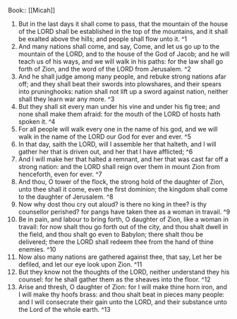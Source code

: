  Book:: [[Micah]]
 1. But in the last days it shall come to pass, that the mountain of the house of the LORD shall be established in the top of the mountains, and it shall be exalted above the hills; and people shall flow unto it. ^1
 2. And many nations shall come, and say, Come, and let us go up to the mountain of the LORD, and to the house of the God of Jacob; and he will teach us of his ways, and we will walk in his paths: for the law shall go forth of Zion, and the word of the LORD from Jerusalem. ^2
 3. And he shall judge among many people, and rebuke strong nations afar off; and they shall beat their swords into plowshares, and their spears into pruninghooks: nation shall not lift up a sword against nation, neither shall they learn war any more. ^3
 4. But they shall sit every man under his vine and under his fig tree; and none shall make them afraid: for the mouth of the LORD of hosts hath spoken it. ^4
 5. For all people will walk every one in the name of his god, and we will walk in the name of the LORD our God for ever and ever. ^5
 6. In that day, saith the LORD, will I assemble her that halteth, and I will gather her that is driven out, and her that I have afflicted; ^6
 7. And I will make her that halted a remnant, and her that was cast far off a strong nation: and the LORD shall reign over them in mount Zion from henceforth, even for ever. ^7
 8. And thou, O tower of the flock, the strong hold of the daughter of Zion, unto thee shall it come, even the first dominion; the kingdom shall come to the daughter of Jerusalem. ^8
 9. Now why dost thou cry out aloud? is there no king in thee? is thy counsellor perished? for pangs have taken thee as a woman in travail. ^9
 10. Be in pain, and labour to bring forth, O daughter of Zion, like a woman in travail: for now shalt thou go forth out of the city, and thou shalt dwell in the field, and thou shalt go even to Babylon; there shalt thou be delivered; there the LORD shall redeem thee from the hand of thine enemies. ^10
 11. Now also many nations are gathered against thee, that say, Let her be defiled, and let our eye look upon Zion. ^11
 12. But they know not the thoughts of the LORD, neither understand they his counsel: for he shall gather them as the sheaves into the floor. ^12
 13. Arise and thresh, O daughter of Zion: for I will make thine horn iron, and I will make thy hoofs brass: and thou shalt beat in pieces many people: and I will consecrate their gain unto the LORD, and their substance unto the Lord of the whole earth. ^13
